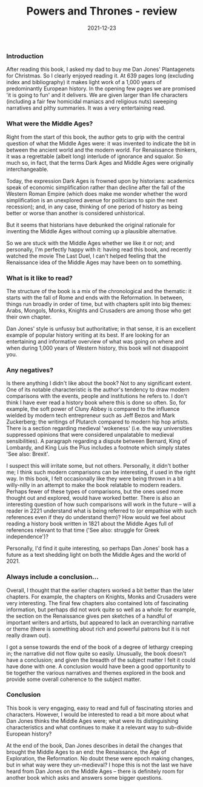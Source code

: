 ﻿---
layout: layouts/bookreview.njk

tags:
  - post
  - review

title: Powers and Thrones - review
review_book_main_title: Powers and Thrones
review_book_sub_title: A New History of the Middle Ages
review_book_author: Dan Jones
review_book_author_surname: Jones
review_book_image_url: https://res.cloudinary.com/ds2o5ecdw/image/upload/acovers/1789543533.02._SCL_.jpg
review_book_image_small_url: https://res.cloudinary.com/ds2o5ecdw/image/upload/acovers/1789543533.02._SCM_.jpg
review_publication_date: 2021-09-02
review_publisher: Head of Zeus
review_pages: 720
review_ISBN13: 978-1789543537
review_book_tags:
  - [Europe, Asia, Africa]
  - [Middle Ages]
  - [Political, Economic, Social, Military, Cultural]
  - [Middle Ages]
review_podcasts:
  - [https://www.listennotes.com/e/d2fd6c4286e740a1af501850389f742e, History Unplugged Podcast, What the Middle Ages Can Teach Us About Pandemics Mass Migration and Tech Disruption]
  - [https://www.listennotes.com/e/380dc8e486284bc08b9571df89e6175c, Tides of History, Writing a New History of the Middle Ages Interview with Dan Jones on Powers and Thrones]
  - [https://www.listennotes.com/e/f96cea30a01741c3a575f6561bda4876, The Medieval Podcast, Powers and Thrones with Dan Jones]
  - [https://www.listennotes.com/e/039f537eff02464eac101f50e1514469, History Extra podcast, The surprisingly modern Middle Ages]
shopping_links:
  - [https://www.amazon.co.uk/Powers-Thrones-History-Middle-Ages/dp/1789543533/, Amazon UK, Amazon UK book link]
  - [https://www.amazon.com/Powers-Thrones-History-Middle-Ages/dp/1789543533/, Amazon US, Amazon US book link]
post_author: Andy Salisbury
date: 2021-12-23
review_rating: ★★★★☆
permalink: '/2021/12/27/powers-and-thrones/'
review_summary: '<p>Dan Jones‘ latest book explores the Middle Ages as a whole, drawing together many of the subject matters he has previously written on. The result is a long but very entertaining read full of full of fascinating story lines and personalities. </p>'
---
### Introduction

After reading this book, I asked my dad to buy me Dan Jones' Plantagenets for Christmas. So I clearly enjoyed reading it. At 639 pages long (excluding index and bibliography) it makes light work of a 1,000 years of predominantly European history. In the opening few pages we are promised 'it is going to fun' and it delivers. We are given larger than life characters (including a fair few homicidal maniacs and religious nuts) sweeping narratives and pithy summaries. It was a very entertaining read. 

### What were the Middle Ages?

Right from the start of this book, the author gets to grip with the central question of what the Middle Ages were: it was invented to indicate the bit in between the ancient world and the modern world. For Renaissance thinkers, it was a regrettable (albeit long) interlude of ignorance and squalor. So much so, in fact, that the terms Dark Ages and Middle Ages were originally interchangeable. 

Today, the expression Dark Ages is frowned upon by historians: academics speak of economic simplification rather than decline after the fall of the Western Roman Empire (which does make me wonder whether the word simplification is an unexplored avenue for politicians to spin the next recession); and, in any case, thinking of one period of history as being better or worse than another is considered unhistorical. 

But it seems that historians have debunked the original rationale for inventing the Middle Ages without coming up a plausible alternative. 

So we are stuck with the Middle Ages whether we like it or not; and personally, I'm perfectly happy with it: having read this book, and recently watched the movie The Last Duel, I can't helped feeling that the Renaissance idea of the Middle Ages may have been on to something. 

### What is it like to read?

The structure of the book is a mix of the chronological and the thematic: it starts with the fall of Rome and ends with the Reformation. In between, things run broadly in order of time, but with chapters split into big themes: Arabs, Mongols, Monks, Knights and Crusaders are among those who get their own chapter.

Dan Jones' style is unfussy but authoritative; in that sense, it is an excellent example of popular history writing at its best. If are looking for an entertaining and informative overview of what was going on where and when during 1,000 years of Western history, this book will not disappoint you. 

### Any negatives?

Is there anything I didn't like about the book? Not to any significant extent. One of its notable characteristic is the author's tendency to draw modern comparisons with the events, people and institutions he refers to. I don't think I have ever read a history book where this is done so often. So, for example, the soft power of Cluny Abbey is compared to the influence wielded by modern tech entrepreneur such as Jeff Bezos and Mark Zuckerberg; the writings of Plutarch compared to modern hip hop artists. There is a section regarding medieval 'wokeness' (i.e. the way universities suppressed opinions that were considered unpalatable to medieval sensibilities). A paragraph regarding a dispute between Bernard, King of Lombardy, and King Luis the Pius includes a footnote which simply states 'See also: Brexit'.

I suspect this will irritate some, but not others. Personally, it didn't bother me; I think such modern comparisons can be interesting, if used in the right way. In this book, I felt occasionally like they were being thrown in a bit willy-nilly in an attempt to make the book relatable to modern readers. Perhaps fewer of these types of comparisons, but the ones used more thought out and explored, would have worked better. There is also an interesting question of how such comparisons will work in the future – will a reader in 2221 understand what is being referred to (or empathise with such references even if they do understand them)? How would we feel about reading a history book written in 1821 about the Middle Ages full of references relevant to that time ('See also: struggle for Greek independence')?

Personally, I'd find it quite interesting, so perhaps Dan Jones' book has a future as a text shedding light on both the Middle Ages and the world of 2021. 

### Always include a conclusion…

Overall, I thought that the earlier chapters worked a bit better than the later chapters. For example, the chapters on Knights, Monks and Crusaders were very interesting. The final few chapters also contained lots of fascinating information, but perhaps did not work quite so well as a whole: for example, the section on the Renaissance gives pen sketches of a handful of important writers and artists, but appeared to lack an overarching narrative or theme (there is something about rich and powerful patrons but it is not really drawn out).

I got a sense towards the end of the book of a degree of lethargy creeping in; the narrative did not flow quite so easily. Unusually, the book doesn’t have a conclusion; and given the breadth of the subject matter I felt it could have done with one. A conclusion would have been a good opportunity to tie together the various narratives and themes explored in the book and provide some overall coherence to the subject matter. 

### Conclusion

This book is very engaging, easy to read and full of fascinating stories and characters. However, I would be interested to read a bit more about what Dan Jones thinks the Middle Ages were; what were its distinguishing characteristics and what continues to make it a relevant way to sub-divide European history?

At the end of the book, Dan Jones describes in detail the changes that brought the Middle Ages to an end: the Renaissance, the Age of Exploration, the Reformation. No doubt these were epoch making changes, but in what way were they un-medieval? I hope this is not the last we have heard from Dan Jones on the Middle Ages – there is definitely room for another book which asks and answers some bigger questions.
